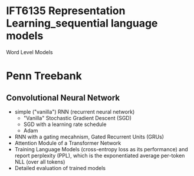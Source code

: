 # IFT6135 Representation Learning_sequential language models
Word Level Models
  # Penn Treebank
Convolutional Neural Network
----------------------------
  - simple ("vanilla") RNN (recurrent neural network)
      - "Vanilla" Stochastic Gradient Descent (SGD)
      - SGD with a learning rate schedule
      - Adam
  - RNN with a gating mecahnism, Gated Recurrent Units (GRUs)
  - Attention Module of a Transformer Network
  - Training Language Models (cross-entropy loss as its performance) and report perplexity (PPL), which is
the exponentiated average per-token NLL (over all tokens)
  - Detailed evaluation of trained models
  
